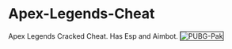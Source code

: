 # Apex-Legends-Cheat
Apex Legends Cracked Cheat. Has Esp and Aimbot.
<img src="https://i.ibb.co/YcxJb00/20210302211703-1.jpg" alt="PUBG-Pak" border="1">
